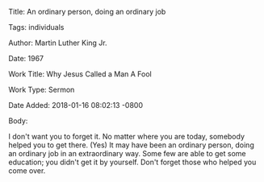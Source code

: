 Title:  An ordinary person, doing an ordinary job

Tags:   individuals

Author: Martin Luther King Jr.

Date:   1967

Work Title: Why Jesus Called a Man A Fool

Work Type: Sermon

Date Added: 2018-01-16 08:02:13 -0800

Body: 

I don't want you to forget it. No matter where you are today, somebody helped you to get there. (Yes) It may have been an ordinary person, doing an ordinary job in an extraordinary way. Some few are able to get some education; you didn't get it by yourself. Don't forget those who helped you come over.


